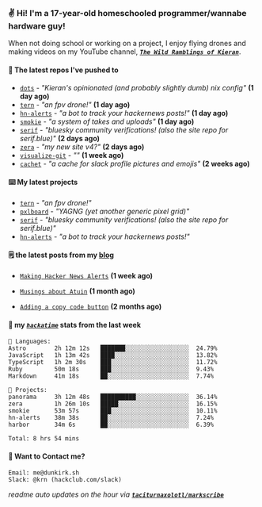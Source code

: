 ### ✌️ Hi! I'm a 17-year-old homeschooled programmer/wannabe hardware guy!

When not doing school or working on a project, I enjoy flying drones and making videos on my YouTube channel, [**_`The Wild Ramblings of Kieran`_**](https://youtube.com/@kieran.rambles).

#### 👷 The latest repos I've pushed to

- [`dots`](https://github.com/taciturnaxolotl/dots) - _"Kieran's opinionated (and probably slightly dumb) nix config"_ **(1 day ago)**
- [`tern`](https://github.com/taciturnaxolotl/tern) - _"an fpv drone!"_ **(1 day ago)**
- [`hn-alerts`](https://github.com/taciturnaxolotl/hn-alerts) - _"a bot to track your hackernews posts!"_ **(1 day ago)**
- [`smokie`](https://github.com/taciturnaxolotl/smokie) - _"a system of takes and uploads"_ **(1 day ago)**
- [`serif`](https://github.com/taciturnaxolotl/serif) - _"bluesky community verifications! (also the site repo for serif.blue)"_ **(2 days ago)**
- [`zera`](https://github.com/taciturnaxolotl/zera) - _"my new site v4?"_ **(2 days ago)**
- [`visualize-git`](https://github.com/maxwofford/visualize-git) - _""_ **(1 week ago)**
- [`cachet`](https://github.com/taciturnaxolotl/cachet) - _"a cache for slack profile pictures and emojis"_ **(2 weeks ago)**

#### ⌨️ My latest projects

- [`tern`](https://github.com/taciturnaxolotl/tern) - _"an fpv drone!"_
- [`pxlboard`](https://github.com/taciturnaxolotl/pxlboard) - _"YAGNG (yet another generic pixel grid)"_
- [`serif`](https://github.com/taciturnaxolotl/serif) - _"bluesky community verifications! (also the site repo for serif.blue)"_
- [`hn-alerts`](https://github.com/taciturnaxolotl/hn-alerts) - _"a bot to track your hackernews posts!"_

#### 🗒️ the latest posts from my [blog](https://dunkirk.sh)

- [`Making Hacker News Alerts`](https://dunkirk.sh/blog/hn-alerts/) **(1 week ago)**

- [`Musings about Atuin`](https://dunkirk.sh/blog/atuin/) **(1 month ago)**

- [`Adding a copy code button`](https://dunkirk.sh/blog/adding-a-copy-button/) **(2 months ago)**



#### 📡 my [_`hackatime`_](https://waka.hackclub.com) stats from the last week

```text
💾 Languages:
Astro        2h 12m 12s   ███████░░░░░░░░░░░░░░░░░░  24.79%
JavaScript   1h 13m 42s   ████░░░░░░░░░░░░░░░░░░░░░  13.82%
TypeScript   1h 2m 30s    ███░░░░░░░░░░░░░░░░░░░░░░  11.72%
Ruby         50m 18s      ███░░░░░░░░░░░░░░░░░░░░░░  9.43%
Markdown     41m 18s      ██░░░░░░░░░░░░░░░░░░░░░░░  7.74%

💼 Projects:
panorama     3h 12m 48s   ██████████░░░░░░░░░░░░░░░  36.14%
zera         1h 26m 10s   █████░░░░░░░░░░░░░░░░░░░░  16.15%
smokie       53m 57s      ███░░░░░░░░░░░░░░░░░░░░░░  10.11%
hn-alerts    38m 38s      ██░░░░░░░░░░░░░░░░░░░░░░░  7.24%
harbor       34m 6s       ██░░░░░░░░░░░░░░░░░░░░░░░  6.39%

Total: 8 hrs 54 mins
```

#### 📮 Want to Contact me?

```text
Email: me@dunkirk.sh
Slack: @krn (hackclub.com/slack)
```

_readme auto updates on the hour via [**`taciturnaxolotl/markscribe`**](https://github.com/taciturnaxolotl/markscribe)_
